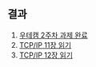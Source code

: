 ## 결과

1. [우테캠 2주차 과제 완료](https://github.com/jjeda/java-racingcar-precourse/commits/jjeda)
2. [TCP/IP 11장 읽기](https://github.com/jjeda/Study/blob/master/computer_science/TCP_IP.md#chapter-11-프로세스간-통신)
3. [TCP/IP 12장 읽기](https://github.com/jjeda/Study/blob/master/computer_science/TCP_IP.md#chapter-12-IO-멀티플렉싱)